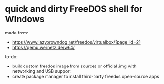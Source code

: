 # quick and dirty FreeDOS shell for Windows

made from:
* https://www.lazybrowndog.net/freedos/virtualbox/?page_id=21
* https://qemu.weilnetz.de/w64/

to-do:
* build custom freedos image from sources or official .img with networking and USB support
* create package manager to install third-party freedos open-source apps